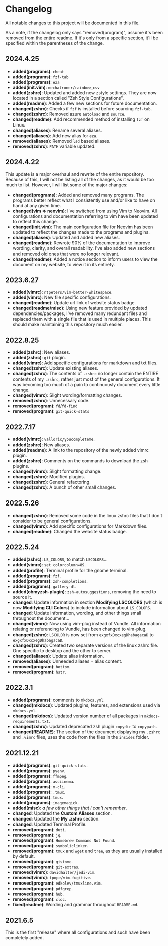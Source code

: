 # Changelog

All notable changes to this project will be documented in this file.

As a note, if the changelog only says "removed(program)", assume it's been removed from the entire readme. If it's only from a specific section, it'll be specified within the parentheses of the change.

## 2024.4.25

- **added(programs)**: `cheat`
- **added(programs)**: `fzf-tab`
- **added(programs)**: `eza`
- **added(init.vim)**: `mechatroner/rainbow_csv`
- **added(zshrc)**: Updated and added new zstyle settings. They are now located in a section called "Zsh Style Configurations".
- **added(readme)**: Added a few new sections for future documentation.
- **changed(zshrc)**: Checks if `fzf` is installed before sourcing `fzf-tab`.
- **changed(zshrc)**: Removed azure `autoload` and `source`.
- **changed(readme)**: Add recommended method of installing `fzf` on Linux.
- **changed(aliases)**: Rename several aliases.
- **changed(aliases)**: Add new alias for `eza`.
- **removed(aliases)**: Removed `lsd` based aliases.
- **removed(zshrc)**: `PATH` variable updated.

## 2024.4.22

This update is a major overhaul and rewrite of the entire repository. Because of this, I will not be listing all of the changes, as it would be too much to list. However, I will list some of the major changes:

- **changed(programs)**: Added and removed many programs. The programs better reflect what I consistently use and/or like to have on hand at any given time.
- **changed(vim => neovim)**: I've switched from using Vim to Neovim. All configurations and documentation referring to vim have been updated to reflect this change.
- **changed(init.vim)**: The main configuration file for Neovim has been updated to reflect the changes made to the programs and plugins.
- **changed(aliases)**: Updated and added new aliases.
- **changed(readme)**: Rewrote 90% of the documentation to improve wording, clarity, and overall readability. I've also added new sections and removed old ones that were no longer relevant.
- **changed(readme)**: Added a notice section to inform users to view the document on my website, to view it in its entirety.

## 2023.6.27

- **added(vimrc)**: `ntpeters/vim-better-whitespace`.
- **added(vimrc)**: New file specific configurations.
- **changed(readme)**: Update url link of website status badge.
- **changed(readme/misc)**: Using new feature provided by updated dependencies/packages, I've removed many redundant files and replaced them with a single file that is used in multiple places. This should make maintaining this repository much easier.


## 2022.8.25

- **added(zshrc)**: New aliases.
- **added(zshrc)**: `git` plugin.
- **added(vimrc)**: Add specific configurations for markdown and txt files.
- **changed(zshrc)**: Update existing aliases.
- **changed(zshrc)**: The contents of `.zshrc` no longer contain the ENTIRE contents of my `.zshrc`, rather just most of the general configurations. It was becoming too much of a pain to continuously document every little change.
- **changed(vimrc)**: Slight wording/formatting changes.
- **removed(zshrc)**: Unnecessary code.
- **removed(program)**: `fd`/`fd-find`
- **removed(program)**: `git-quick-stats`

## 2022.7.17

- **added(vimrc)**: `valloric/youcompleteme`.
- **added(zshrc)**: New aliases.
- **added(readme)**: A link to the repository of the newly added vimrc plugin.
- **added(zshrc)**: Comments on the commands to download the zsh plugins.
- **changed(vimrc)**: Slight formatting change.
- **changed(zshrc)**: Modified plugins.
- **changed(zshrc)**: General refactoring.
- **changed(zshrc)**: A bunch of other small changes.

## 2022.5.26

- **changed(zshrc)**: Removed some code in the linux zshrc files that I don't consider to be general configurations.
- **changed(vimrc)**: Add specific configurations for Markdown files.
- **changed(readme)**: Changed the website status badge.

## 2022.5.24

- **added(zshrc)**: `LS_COLORS`, to match `LSCOLORS`...
- **added(vimrc)**: `set colorcolumn=89`.
- **added(profile)**: Terminal profile for the gnome terminal.
- **added(programs)**: `fzf`.
- **added(programs)**: `zsh-completions`.
- **added(programs)**: `gallery-dl`.
- **added(ohmyzsh-plugin)**: `zsh-autosuggestions`, removing the need to source it.
- **changed**: Update information in section **Modifying LSCOLORS** (which is now **Modifying CLI Colors**) to include information about `LS_COLORS`.
- **changed**: Update information, wording, and other things small throughout the document...
- **changed(vimrc)**: Now using vim-plug instead of Vundle. All information relating or referencing to Vundle, has been changed to vim-plug.
- **changed(zshrc)**: `LSCOLOR` is now set from `exgxfxDxcxegDhabagacaD` to `exgxfxDxcxegDhabagacaD`.
- **changed(zshrc)**: Created two separate versions of the linux zshrc file. One specific to desktop and the other to server.
- **changed(aliases)**: Update alias information.
- **removed(aliases)**: Unneeded aliases + alias content.
- **removed(program)**: `bottom`.
- **removed(program)**: `hstr`.

## 2022.3.1

- **added(programs)**: comments to `mkdocs.yml`.
- **changed(mkdocs)**: Updated plugins, features, and extensions used via `mkdocs.yml`.
- **changed(mkdocs)**: Updated version number of all packages in `mkdocs-requirements.txt`.
- **changed(zshrc)**: Updated deprecated zsh plugin `copydir` to `copypath`.
- **changed(README)**: The section of the document displaying my `.zshrc` and `.vimrc` files, uses the code from the files in the `insides` folder.

## 2021.12.21

- **added(programs)**: `git-quick-stats`.
- **added(programs)**: `pyenv`.
- **added(programs)**: `ffmpeg`.
- **added(programs)**: `asciinema`.
- **added(programs)**: `m-cli`.
- **added(programs)**: `.tmux`.
- **added(programs)**: `tmux`.
- **added(programs)**: `imagemagick`.
- **added(misc)**: *a few other things that I can't remember*.
- **changed**: Updated the **Custom Aliases** section.
- **changed**: Updated the **My .zshrc** section.
- **changed**: Updated Terminal Profile.
- **removed(program)**: `duti`.
- **removed(program)**: `jq`.
- **removed(program)**: `Homebrew Command Not Found`.
- **removed(program)**: `symboliclinker`.
- **removed(program)**: `tmux` and `wget` and `tree`, as they are usually installed by default.
- **removed(program)**: `gistome`.
- **removed(program)**: `git-extras`.
- **removed(vimrc)**: `davidhalter/jedi-vim`.
- **removed(vimrc)**: `tpope/vim-fugitive`.
- **removed(program)**: `edkolev/tmuxline.vim`.
- **removed(program)**: `pdfgrep`.
- **removed(program)**: `hub`.
- **removed(program)**: `cloc`.
- **fixed(readme)**: Wording and grammar throughout `README.md`.

## 2021.6.5

This is the first "release" where all configurations and such have been completely added.
